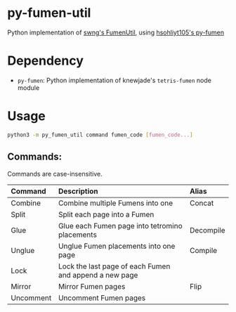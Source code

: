 # py-fumen-util
Python implementation of [swng's FumenUtil](https://github.com/swng/FumenUtil), using [hsohliyt105's py-fumen](https://github.com/hsohliyt105/py-fumen)

# Dependency
- `py-fumen`: Python implementation of knewjade's `tetris-fumen` node module

# Usage

```bash
python3 -m py_fumen_util command fumen_code [fumen_code...]
```

## Commands:

Commands are case-insensitive.

|Command|Description|Alias|
|:-|:-|:-|
|Combine|Combine multiple Fumens into one|Concat|
|Split|Split each page into a Fumen||
|Glue|Glue each Fumen page into tetromino placements|Decompile|
|Unglue|Unglue Fumen placements into one page|Compile|
|Lock|Lock the last page of each Fumen and append a new page||
|Mirror|Mirror Fumen pages|Flip|
|Uncomment|Uncomment Fumen pages||
